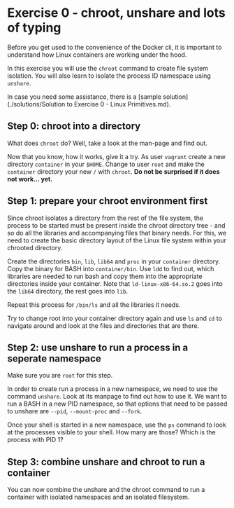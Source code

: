 # Exercise 0 - chroot, unshare and lots of typing

Before you get used to the convenience of the Docker cli, it is important to understand how Linux containers are working under the hood.

In this exercise you will use the `chroot` command to create file system isolation. You will also learn to isolate the process ID namespace using `unshare`.

In case you need some assistance, there is a [sample solution](./solutions/Solution to Exercise 0 - Linux Primitives.md).

## Step 0: chroot into a directory
What does `chroot` do? Well, take a look at the man-page and find out.

Now that you know, how it works, give it a try. As user `vagrant` create a new directory `container` in your `$HOME`. Change to user `root` and make the `container` directory your new `/` with `chroot`. **Do not be surprised if it does not work... yet.**

## Step 1: prepare your chroot environment first

Since chroot isolates a directory from the rest of the file system, the process to be started must be present inside the chroot directory tree - and so do all the libraries and accompanying files that binary needs. For this, we need to create the basic directory layout of the Linux file system within your chrooted directory.

Create the directories `bin`, `lib`, `lib64` and `proc` in your `container` directory. Copy the binary for BASH into `container/bin`. Use `ldd` to find out, which libraries are needed to run bash and copy them into the appropriate directories inside your container. Note that `ld-linux-x86-64.so.2` goes into the `lib64` directory, the rest goes into `lib`.

Repeat this process for `/bin/ls` and all the libraries it needs.

Try to change root into your container directory again and use `ls` and `cd` to navigate around and look at the files and directories that are there.

## Step 2: use unshare to run a process in a seperate namespace

Make sure you are `root` for this step.

In order to create run a process in a new namespace, we need to use the command `unshare`. Look at its manpage to find out how to use it. We want to run a BASH in a new PID namespace, so that options that need to be passed to unshare are `--pid`, `--mount-proc` and `--fork`.

Once your shell is started in a new namespace, use the `ps` command to look at the processes visible to your shell. How many are those? Which is the process with PID 1?

## Step 3: combine unshare and chroot to run a container

You can now combine the unshare and the chroot command to run a container with isolated namespaces and an isolated filesystem.
